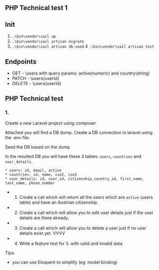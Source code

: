 ## PHP Technical test 1
## Init

1. ``.\bin\vendor\sail up``
2. ``.\bin\vendor\sail artisan migrate``
3. ``.\bin\vendor\sail artisan db:seed``
4 ``.\bin\vendor\sail artisan test``

## Endpoints
- GET - \users with query params: active(numeric) and country(string)
- PATCH - \users\{userId}
- DELETE - \users\{userId}


## PHP Technical test

### 1.

Create a new Laravel project using composer

Attached you will find a DB dump. Create a DB connection in laravel using the .env file.

Seed the DB based on the dump

In the resulted DB you will have these 3 tables: `users`, `countries` and `user_details`.
```
* users: id, email, active
* countries: id, name, iso2, iso3 
* user_details: id, user_id, citizenship_country_id, first_name, last_name, phone_number
```

* 1. Create a call which will return all the users which are `active` (users table) and have an Austrian citizenship.
* 2. Create a call which will allow you to edit user details just if the user details are there already.
* 3. Create a call which will allow you to delete a user just if no user details exist yet. VVVV
* 4. Write a feature test for 3. with valid and invalid data

Tips:
- you can use Eloquent to simplify (eg: model binding)
